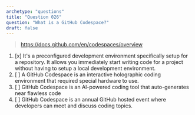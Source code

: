 ```yaml
---
archetype: "questions"
title: "Question 026"
question: "What is a GitHub Codespace?"
draft: false
---
```



> https://docs.github.com/en/codespaces/overview
1. [x] It's a preconfigured development environment specifically setup for a repository. It allows you immediately start writing code for a project without having to setup a local development environment.
1. [ ] A GitHub Codespace is an interactive holographic coding environment that required special hardware to use.
1. [ ] GitHub Codespace is an AI-powered coding tool that auto-generates near flawless code
1. [ ] GitHub Codespace is an annual GitHub hosted event where developers can meet and discuss coding topics.
